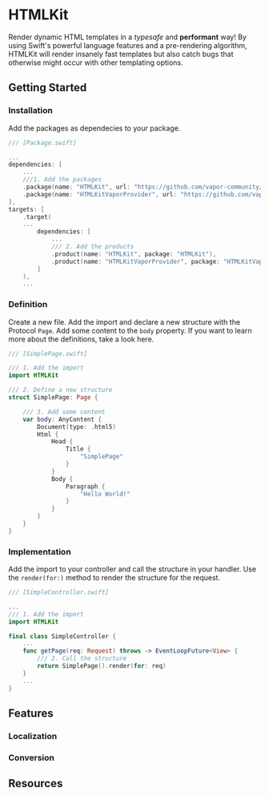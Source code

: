 # HTMLKit

Render dynamic HTML templates in a *typesafe* and **performant** way!
By using Swift's powerful language features and a pre-rendering algorithm, HTMLKit will render insanely fast templates but also catch bugs that otherwise might occur with other templating options.

## Getting Started

### Installation

Add the packages as dependecies to your package.

```swift
/// [Package.swift]

...
dependencies: [
    ...
    ///1. Add the packages
    .package(name: "HTMLKit", url: "https://github.com/vapor-community/HTMLKit.git", from: "2.4.0"),
    .package(name: "HTMLKitVaporProvider", url: "https://github.com/vapor-community/htmlkit-vapor-provider.git", from: "1.2.1")
],
targets: [
    .target( 
    ...
        dependencies: [
            ...
            /// 2. Add the products
            .product(name: "HTMLKit", package: "HTMLKit"),
            .product(name: "HTMLKitVaporProvider", package: "HTMLKitVaporProvider")
        ]
    ),
    ...
```

### Definition

Create a new file. Add the import and declare a new structure with the Protocol `Page`. Add some content to the `body` property. If you want to learn more about the definitions, take a look here.

```swift
/// [SimplePage.swift]

/// 1. Add the import
import HTMLKit

/// 2. Define a new structure
struct SimplePage: Page {

    /// 3. Add some content
    var body: AnyContent {
        Document(type: .html5)
        Html {
            Head {
                Title { 
                    "SimplePage"
                }
            }
            Body {
                Paragraph {
                    "Hello World!"
                }
            }
        }
    }
}
```

### Implementation

Add the import to your controller and call the structure in your handler. Use the `render(for:)` method to render the structure for the request.

```swift
/// [SimpleController.swift]

...
/// 1. Add the import
import HTMLKit

final class SimpleController {
    ...
    func getPage(req: Request) throws -> EventLoopFuture<View> {
        /// 2. Call the structure
        return SimplePage().render(for: req)
    }
    ...
}
```

## Features

### Localization

### Conversion

## Resources
